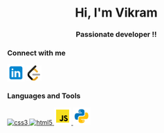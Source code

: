 <h1 align="center">Hi, I'm Vikram</h1>
<h3 align="center">Passionate developer !!</h3>

<h3 align="left">Connect with me</h3>
<p align="left">
<a href="https://www.linkedin.com/in/vikram-sungadi-30639124a" target="blank"><img align="center" src="./images/svg-linkedin.svg" alt="https://www.linkedin.com/in/vikram-sungadi-30639124a" height="40" width="40" /></a>               
<a href="https://www.leetcode.com/https://leetcode.com/sungadivikram1/" target="blank"><img align="center" src="./images/leetcode.png" alt="https://leetcode.com/sungadivikram1/" height="35" width="35" /></a>
</p>

<h3 align="left">Languages and Tools</h3>
<p align="left">
<a href="" target="_blank" rel="noreferrer"> <img src="![](./images/svgcss3.svg)" alt="css3" width="40" height="40"/> </a> 
<a href="https://www.w3.org/html/" target="_blank" rel="noreferrer"> <img src="[./images/svg-html-5.svg](https://github.com/Vikramsungadi/Vikramsungadi/blob/main/images/svg-html-5.svg)" alt="html5" width="40" height="40"/> </a> <a href="https://developer.mozilla.org/en-US/docs/Web/JavaScript" target="_blank" rel="noreferrer"> <img src="./images/js.png" alt="javascript" width="40" height="40"/> </a> <a href="https://www.mysql.com/" target="_blank" rel="noreferrer">  </a> <a href="https://www.python.org" target="_blank" rel="noreferrer"> <img src="./images/svg-python.svg" alt="python" width="40" height="40"/> </a> </p>

<!---
Vikramsungadi/Vikramsungadi is a ✨ special ✨ repository because its `README.md` (this file) appears on your GitHub profile.
You can click the Preview link to take a look at your changes.
--->
